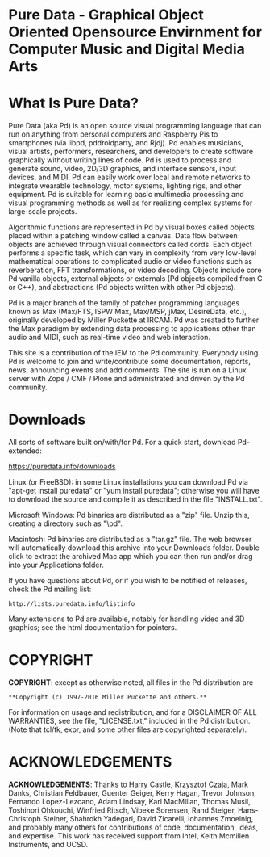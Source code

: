 **Pure Data - Graphical Object Oriented Opensource Envirnment for Computer Music** and **Digital Media Arts**
=======================

**What Is Pure Data?**
=======================

Pure Data (aka Pd) is an open source visual programming language that can run on anything from personal computers and Raspberry Pis to smartphones (via libpd, pddroidparty, and Rjdj). Pd enables musicians, visual artists, performers, researchers, and developers to create software graphically without writing lines of code. Pd is used to process and generate sound, video, 2D/3D graphics, and interface sensors, input devices, and MIDI. Pd can easily work over local and remote networks to integrate wearable technology, motor systems, lighting rigs, and other equipment. Pd is suitable for learning basic multimedia processing and visual programming methods as well as for realizing complex systems for large-scale projects.

Algorithmic functions are represented in Pd by visual boxes called objects placed within a patching window called a canvas. Data flow between objects are achieved through visual connectors called cords. Each object performs a specific task, which can vary in complexity from very low-level mathematical operations to complicated audio or video functions such as reverberation, FFT transformations, or video decoding. Objects include core Pd vanilla objects, external objects or externals (Pd objects compiled from C or C++), and abstractions (Pd objects written with other Pd objects).

Pd is a major branch of the family of patcher programming languages known as Max (Max/FTS, ISPW Max, Max/MSP, jMax, DesireData, etc.), originally developed by Miller Puckette at IRCAM. Pd was created to further the Max paradigm by extending data processing to applications other than audio and MIDI, such as real-time video and web interaction.

This site is a contribution of the IEM to the Pd community. Everybody using Pd is welcome to join and write/contribute some documentation, reports, news, announcing events and add comments. The site is run on a Linux server with Zope / CMF / Plone and administrated and driven by the Pd community.

**Downloads**
=======================
All sorts of software built on/with/for Pd. For a quick start, download Pd-extended:

https://puredata.info/downloads

Linux (or FreeBSD): in some Linux installations you can download Pd via
"apt-get install puredata" or "yum install puredata"; otherwise you will have to
download the source and compile it as described in the file "INSTALL.txt".

Microsoft Windows: Pd binaries are distributed as a "zip" file. Unzip this,
creating a directory such as "\pd".

Macintosh: Pd binaries are distributed as a "tar.gz" file. The web browser will
automatically download this archive into your Downloads folder. Double click
to extract the archived Mac app which you can then run and/or drag into your
Applications folder.

If you have questions about Pd, or if you wish to be notified of releases,
check the Pd mailing list:

    http://lists.puredata.info/listinfo

Many extensions to Pd are available, notably for handling video and 3D
graphics; see the html documentation for pointers.

**COPYRIGHT**
=======================

**COPYRIGHT**: except as otherwise noted, all files in the Pd distribution are

    **Copyright (c) 1997-2016 Miller Puckette and others.**

For information on usage and redistribution, and for a DISCLAIMER OF ALL
WARRANTIES, see the file, "LICENSE.txt," included in the Pd distribution.
(Note that tcl/tk, expr, and some other files are copyrighted separately).

**ACKNOWLEDGEMENTS**
=======================

**ACKNOWLEDGEMENTS**: Thanks to Harry Castle, Krzysztof Czaja, Mark Danks,
Christian Feldbauer, Guenter Geiger, Kerry Hagan, Trevor Johnson, Fernando
Lopez-Lezcano, Adam Lindsay, Karl MacMillan, Thomas Musil, Toshinori Ohkouchi,
Winfried Ritsch, Vibeke Sorensen, Rand Steiger, Hans-Christoph Steiner,
Shahrokh Yadegari, David Zicarelli, Iohannes Zmoelnig, and probably many others
for contributions of code, documentation, ideas, and expertise.  This work has
received support from Intel, Keith Mcmillen Instruments, and UCSD.
